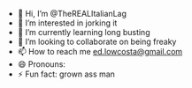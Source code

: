- 👋 Hi, I’m @TheREALItalianLag
- 👀 I’m interested in jorking it
- 🌱 I’m currently learning long busting
- 💞️ I’m looking to collaborate on being freaky
- 📫 How to reach me ed.lowcosta@gmail.com
- 😄 Pronouns: 
- ⚡ Fun fact: grown ass man

<!---
TheREALItalianLag/TheREALItalianLag is a ✨ special ✨ repository because its `README.md` (this file) appears on your GitHub profile.
You can click the Preview link to take a look at your changes.
--->
